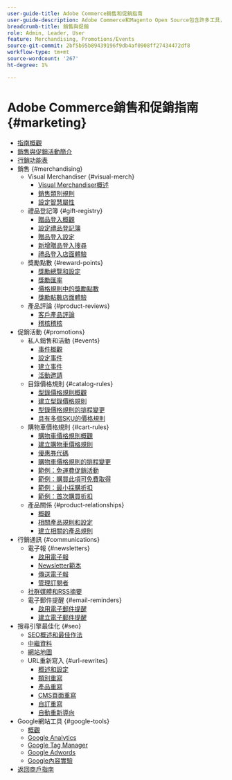 ```yaml
---
user-guide-title: Adobe Commerce銷售和促銷指南
user-guide-description: Adobe Commerce和Magento Open Source包含許多工具，可用來促進銷售、創造客戶參與機會，以及設定目標促銷活動。
breadcrumb-title: 銷售與促銷
role: Admin, Leader, User
feature: Merchandising, Promotions/Events
source-git-commit: 2bf5b95b89439196f9db4af0908ff27434472df8
workflow-type: tm+mt
source-wordcount: '267'
ht-degree: 1%

---
```



# Adobe Commerce銷售和促銷指南 {#marketing}

- [指南概觀](guide-overview.md)
- [銷售與促銷活動簡介](introduction.md)
- [行銷功能表](marketing-menu.md)
- 銷售 {#merchandising}
   - Visual Merchandiser {#visual-merch}
      - [Visual Merchandiser概述](visual-merchandiser.md)
      - [銷售類別規則](category-product-rules.md)
      - [設定智慧屬性](smart-attributes-configure.md)
   - 禮品登記簿 {#gift-registry}
      - [贈品登入概觀](gift-registries.md)
      - [設定禮品登記簿](gift-registry-configure.md)
      - [贈品登入設定](gift-registry-create.md)
      - [新增贈品登入搜尋](gift-registry-search.md)
      - [禮品登入店面體驗](gift-registry-storefront.md)
   - 獎勵點數 {#reward-points}
      - [獎勵總覽和設定](rewards-loyalty.md)
      - [獎勵匯率](reward-exchange-rates.md)
      - [價格規則中的獎勵點數](reward-points-price-rules.md)
      - [獎勵點數店面體驗](reward-points-storefront.md)
   - 產品評論 {#product-reviews}
      - [客戶產品評論](product-reviews.md)
      - [稽核稽核](product-reviews-moderate.md)
- 促銷活動 {#promotions}
   - 私人銷售和活動 {#events}
      - [事件概觀](events-private-sales.md)
      - [設定事件](event-configure.md)
      - [建立事件](event-create.md)
      - [活動邀請](invitations.md)
   - 目錄價格規則 {#catalog-rules}
      - [型錄價格規則概觀](price-rules-catalog.md)
      - [建立型錄價格規則](price-rules-catalog-create.md)
      - [型錄價格規則的排程變更](price-rule-catalog-scheduled-changes.md)
      - [具有多個SKU的價格規則](price-rule-multiple-sku.md)
   - 購物車價格規則 {#cart-rules}
      - [購物車價格規則概觀](price-rules-cart.md)
      - [建立購物車價格規則](price-rules-cart-create.md)
      - [優惠券代碼](price-rules-cart-coupon.md)
      - [購物車價格規則的排程變更](price-rule-cart-scheduled-changes.md)
      - [範例：免運費促銷活動](price-rules-cart-free-shipping.md)
      - [範例：購買此項可免費取得](price-rules-cart-buy-this-get-that.md)
      - [範例：最小採購折扣](price-rule-discount-minimum-purchase.md)
      - [範例：首次購買折扣](price-rule-discount-first-purchase.md)
   - 產品關係 {#product-relationships}
      - [概觀](product-relationships.md)
      - [相關產品規則和設定](product-related-rules.md)
      - [建立相關的產品規則](product-related-rule-create.md)
- 行銷通訊 {#communications}
   - 電子報 {#newsletters}
      - [啟用電子報](newsletters.md)
      - [Newsletter範本](newsletter-template.md)
      - [傳送電子報](newsletter-queue.md)
      - [管理訂閱者](newsletter-subscribers.md)
   - [社群媒體和RSS摘要](social-rss.md)
   - 電子郵件提醒 {#email-reminders}
      - [啟用電子郵件提醒](email-reminder-rules.md)
      - [建立電子郵件提醒](email-reminder-rules-create.md)
- 搜尋引擎最佳化 {#seo}
   - [SEO概述和最佳作法](seo-overview.md)
   - [中繼資料](meta-data.md)
   - [網站地圖](sitemap-xml.md)
   - URL重新寫入 {#url-rewrites}
      - [概述和設定](url-rewrite.md)
      - [類別重寫](url-rewrite-category.md)
      - [產品重寫](url-rewrite-product.md)
      - [CMS頁面重寫](url-rewrite-cms-page.md)
      - [自訂重寫](url-rewrite-custom.md)
      - [自動重新導向](url-redirect-product-automatic.md)
- Google網站工具 {#google-tools}
   - [概觀](google-tools.md)
   - [Google Analytics](google-analytics.md)
   - [Google Tag Manager](google-tag-manager.md)
   - [Google Adwords](google-adwords.md)
   - [Google內容實驗](google-content-experiments.md)
- [返回商戶指南](https://experienceleague.adobe.com/en/docs/commerce-admin/user-guides/home)


